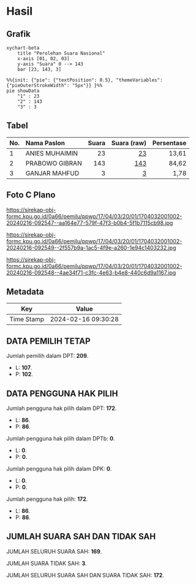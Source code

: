 # Hasil

## Grafik

```mermaid
xychart-beta
    title "Perolehan Suara Nasional"
    x-axis [01, 02, 03]
    y-axis "Suara" 0 --> 143
    bar [23, 143, 3]
```

```mermaid
%%{init: {"pie": {"textPosition": 0.5}, "themeVariables": {"pieOuterStrokeWidth": "5px"}} }%%
pie showData
    "1" : 23
    "2" : 143
    "3" : 3
```

## Tabel

| No. | Nama Paslon    | Suara | Suara (raw) | Persentase |
|:--- |:-------------- | -----:| -----------:| ----------:|
| 1   | ANIES MUHAIMIN | 23    | [23][p-1]   | 13,61      |
| 2   | PRABOWO GIBRAN | 143   | [143][p-2]  | 84,62      |
| 3   | GANJAR MAHFUD  | 3     | [3][p-3]    | 1,78       |


[p-1]: https://github.com/gigit-pemilu/pemilu-2024/blob/main/pilpres/hitung-suara/sub/17-bengkulu/sub/04-kaur/sub/03-kaur-utara/sub/2001-tanjung-betung/sub/002-tps/sub/paslon-1.txt
[p-2]: https://github.com/gigit-pemilu/pemilu-2024/blob/main/pilpres/hitung-suara/sub/17-bengkulu/sub/04-kaur/sub/03-kaur-utara/sub/2001-tanjung-betung/sub/002-tps/sub/paslon-2.txt
[p-3]: https://github.com/gigit-pemilu/pemilu-2024/blob/main/pilpres/hitung-suara/sub/17-bengkulu/sub/04-kaur/sub/03-kaur-utara/sub/2001-tanjung-betung/sub/002-tps/sub/paslon-3.txt

## Foto C Plano

https://sirekap-obj-formc.kpu.go.id/0a66/pemilu/ppwp/17/04/03/20/01/1704032001002-20240216-092547--aa164e77-579f-47f3-b0b4-5f1b7115cb98.jpg

https://sirekap-obj-formc.kpu.go.id/0a66/pemilu/ppwp/17/04/03/20/01/1704032001002-20240216-092549--2f557b9a-1ac5-4f9e-a260-1e94c1403232.jpg

https://sirekap-obj-formc.kpu.go.id/0a66/pemilu/ppwp/17/04/03/20/01/1704032001002-20240216-092548--4ae34f71-c3fc-4e63-b4e8-440c6d9a1167.jpg


## Metadata

| Key        | Value               |
| ---------- | ------------------- |
| Time Stamp | 2024-02-16 09:30:28 |


## DATA PEMILIH TETAP

Jumlah pemilih dalam DPT: **209**.
 * L: **107**.
 * P: **102**.

## DATA PENGGUNA HAK PILIH

Jumlah pengguna hak pilih dalam DPT: **172**.
 * L: **86**.
 * P: **86**.

Jumlah pengguna hak pilih dalam DPTb: **0**.
 * L: **0**.
 * P: **0**.

Jumlah pengguna hak pilih dalam DPK: **0**.
 * L: **0**.
 * P: **0**.

Jumlah pengguna hak pilih: **172**.
 * L: **86**.
 * P: **86**.

## JUMLAH SUARA SAH DAN TIDAK SAH

JUMLAH SELURUH SUARA SAH: **169**.

JUMLAH SUARA TIDAK SAH: **3**.

JUMLAH SELURUH SUARA SAH DAN SUARA TIDAK SAH: **172**.


